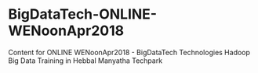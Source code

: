 # BigDataTech-ONLINE-WENoonApr2018
Content for ONLINE WENoonApr2018 -  BigDataTech Technologies Hadoop Big Data Training in Hebbal Manyatha Techpark
